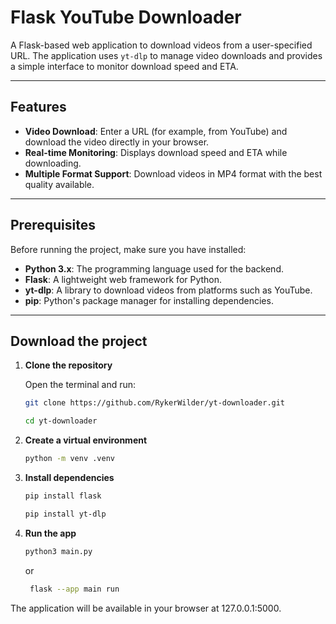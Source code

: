 # Flask YouTube Downloader

A Flask-based web application to download videos from a user-specified URL. The application uses `yt-dlp` to manage video downloads and provides a simple interface to monitor download speed and ETA.

---

## Features

- **Video Download**: Enter a URL (for example, from YouTube) and download the video directly in your browser.
- **Real-time Monitoring**: Displays download speed and ETA while downloading.
- **Multiple Format Support**: Download videos in MP4 format with the best quality available.

---

## Prerequisites

Before running the project, make sure you have installed:

- **Python 3.x**: The programming language used for the backend.
- **Flask**: A lightweight web framework for Python.
- **yt-dlp**: A library to download videos from platforms such as YouTube.
- **pip**: Python's package manager for installing dependencies.

---

## Download the project 

1. **Clone the repository** 

   Open the terminal and run:
   ```bash 
   git clone https://github.com/RykerWilder/yt-downloader.git
   ```
   ```bash
   cd yt-downloader
   ```
2. **Create a virtual environment**
   ```bash
   python -m venv .venv
   ```

3. **Install dependencies**
   ```bash
   pip install flask
   ```
   ```bash
   pip install yt-dlp
   ```

4. **Run the app**
   ```bash
   python3 main.py
   ```
   or
   ```bash
    flask --app main run
   ```

The application will be available in your browser at 127.0.0.1:5000.